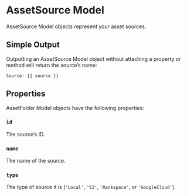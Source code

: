 AssetSource Model
=================

AssetSource Model objects represent your asset sources.

## Simple Output

Outputting an AssetSource Model object without attaching a property or method will return the source’s name:

```twig
Source: {{ source }}
```

## Properties

AssetFolder Model objects have the following properties:

### `id`

The source’s ID.

### `name`

The name of the source.

### `type`

The type of source it is (`'Local'`, `'S3'`, `'Rackspace'`, or `'GoogleCloud'`).
